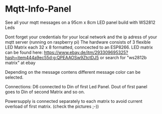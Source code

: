 # Mqtt-Info-Panel
See all your mqtt messages on a 95cm x 8cm LED panel build with WS2812 Leds

Dont forget your credentials for your local network and the ip adress of your mqtt server (running on raspberry pi)
The hardware consists of 3 flexible LED Matrix each 32 x 8 formatted, conncected to an ESP8266.
LED matrix can be found here: https://www.ebay.de/itm/293309695325?hash=item444a9ec55d:g:QPEAAOSw9ZtctDJ5
or search for "ws2812b matrix" at ebay

Depending on the message contens different message color can be selected.

Connections: D6 connected to Din of first Led Panel. Dout of first panel goes to Din of second Matrix and so on.

Powersupply is connected separately to each matrix to avoid current overload of first matrix. (check the pictures ;-))
